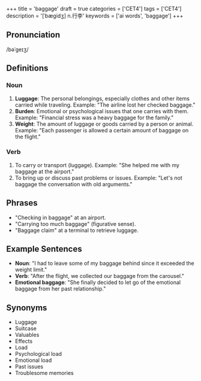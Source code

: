 +++
title = 'baggage'
draft = true
categories = ['CET4']
tags = ['CET4']
description = '[ˈbægidʒ] n.行李'
keywords = ['ai words', 'baggage']
+++

## Pronunciation
/bəˈgeɪʒ/

## Definitions
### Noun
1. **Luggage**: The personal belongings, especially clothes and other items carried while traveling. Example: "The airline lost her checked baggage."
2. **Burden**: Emotional or psychological issues that one carries with them. Example: "Financial stress was a heavy baggage for the family."
3. **Weight**: The amount of luggage or goods carried by a person or animal. Example: "Each passenger is allowed a certain amount of baggage on the flight."

### Verb
1. To carry or transport (luggage). Example: "She helped me with my baggage at the airport."
2. To bring up or discuss past problems or issues. Example: "Let's not baggage the conversation with old arguments."

## Phrases
- "Checking in baggage" at an airport.
- "Carrying too much baggage" (figurative sense).
- "Baggage claim" at a terminal to retrieve luggage.

## Example Sentences
- **Noun**: "I had to leave some of my baggage behind since it exceeded the weight limit."
- **Verb**: "After the flight, we collected our baggage from the carousel."
- **Emotional baggage**: "She finally decided to let go of the emotional baggage from her past relationship."

## Synonyms
- Luggage
- Suitcase
- Valuables
- Effects
- Load
- Psychological load
- Emotional load
- Past issues
- Troublesome memories
